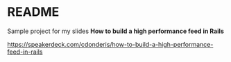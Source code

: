 # README

Sample project for my slides **How to build a high performance feed in Rails**

https://speakerdeck.com/cdonderis/how-to-build-a-high-performance-feed-in-rails
